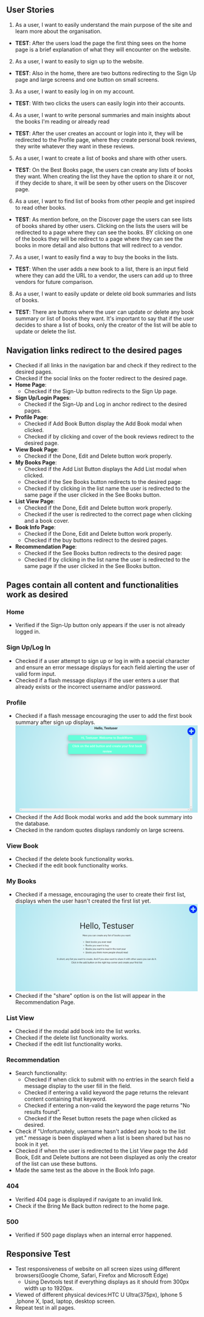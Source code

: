 ## User Stories

1. As a user, I want to easily understand the main purpose of the site and learn more about the organisation.

- **TEST**: After the users load the page the first thing sees on the home page is a brief explanation of what they will 
encounter on the website.

2. As a user, I want to easily to sign up to the website.

- **TEST**: Also in the home, there are two buttons redirecting to the Sign Up page and large screens and one button on small screens.

3. As a user, I want to easily log in on my account.

- **TEST**: With two clicks the users can easily login into their accounts.

4. As a user, I want to write personal summaries and main insights about the books I'm reading or already read

- **TEST**: After the user creates an account or login into it, they will be redirected to the Profile page, where they 
create personal book reviews, they write whatever they want in these reviews.

5. As a user, I want to create a list of books and share with other users.

- **TEST**: On the Best Books page, the users can create any lists of books they want. When creating the list they have 
the option to share it or not, if they decide to share, it will be seen by other users on the Discover page.

6. As a user, I want to find list of books from other people and get inspired to read other books.

- **TEST**: As mention before, on the Discover page the users can see lists of books shared by other users. Clicking 
on the lists the users will be redirected to a page where they can see the books. BY clicking on one of the books they will be 
redirect to a page where they can see the books in more detail and also buttons that will redirect to a vendor.

7. As a user, I want to easily find a way to buy the books in the lists.

- **TEST**: When the user adds a new book to a list, there is an input field where they can add the URL to a vendor, the 
users can add up to three vendors for future comparison.

8. As a user, I want to easily update or delete old book summaries and lists of books.

- **TEST**: There are buttons where the user can update or delete any book summary or list of books they want. It's important to 
say that if the user decides to share a list of books, only the creator of the list will be able to update or delete the list. 

## Navigation links redirect to the desired pages
- Checked if all links in the navigation bar and check if they redirect to the desired pages.
- Checked if the social links on the footer redirect to the desired page.
- **Home Page**:
    - Checked if the Sign-Up button redirects to the Sign Up page.
- **Sign Up/Login Pages**:
    - Checked if the Sign-Up and Log in anchor redirect to the desired pages.
- **Profile Page**:
    - Checked if Add Book Button display the Add Book modal when clicked.
    - Checked if by clicking and cover of the book reviews redirect to the desired page.
- **View Book Page**:
    - Checked if the Done, Edit and Delete button work properly.
- **My Books Page**:
    - Checked if the Add List Button displays the Add List modal when clicked.
    - Checked if the See Books button redirects to the desired page:
    - Checked if by clicking in the list name the user is redirected to the same page if the user clicked in the See Books button.
- **List View Page**:
    - Checked if the Done, Edit and Delete button work properly.
    - Checked if the user is redirected to the correct page when clicking and a book cover.
- **Book Info Page**:
    - Checked if the Done, Edit and Delete button work properly.
    - Checked if the buy buttons redirect to the desired pages.
- **Recommendation Page**:
    - Checked if the See Books button redirects to the desired page:
    - Checked if by clicking in the list name the user is redirected to the same page if the user clicked in the See Books button.
    
## Pages contain all content and functionalities work as desired
### Home
- Verified if the Sign-Up button only appears if the user is not already logged in.
### Sign Up/Log In
- Checked if a user attempt to sign up or log in with a special character and ensure an error message displays for each field 
alerting the user of valid form input. 
- Checked if a flash message displays if the user enters a user that already exists or the incorrect username and/or password.
### Profile
- Checked if a flash message encouraging the user to add the first book summary after sign up displays.
![Message been displayed when a new user login into their account for the first time](../images/test_screenshot1.PNG)
- Checked if the Add Book modal works and add the book summary into the database.
- Checked in the random quotes displays randomly on large screens.
### View Book
- Checked if the delete book functionality works.
- Checked if the edit book functionality works.
### My Books
- Checked if a message, encouraging the user to create their first list, displays when the user hasn't created the first list yet.
![Message been displayed when user haven't created a list yet](../images/test_screenshot2.PNG)
- Checked if the "share" option is on the list will appear in the Recommendation Page.
### List View
- Checked if the modal add book into the list works.
- Checked if the delete list functionality works.
- Checked if the edit list functionality works.
### Recommendation
- Search functionality:
    - Checked if when click to submit with no entries in the search field a message display to the user fill in the field.
    - Checked if entering a valid keyword the page returns the relevant content containing that keyword.
    - Checked if entering a non-valid the keyword the page returns "No results found".
    - Checked if the Reset button resets the page when clicked as desired.
- Check if "Unfortunately, username hasn't added any book to the list yet." message is been displayed when a list is been shared 
but has no book in it yet.
- Checked if when the user is redirected to the List View page the Add Book, Edit and Delete buttons are not been displayed as 
only the creator of the list can use these buttons.
- Made the same test as the above in the Book Info page.
### 404
- Verified 404 page is displayed if navigate to an invalid link.
- Check if the Bring Me Back button redirect to the home page.
### 500
- Verified if 500 page displays when an internal error happened.

## Responsive Test
- Test responsiveness of website on all screen sizes using different browsers(Google Chome, Safari, Firefox and Microsoft Edge)
    - Using Devtools test if everything displays as it should from 300px width up to 1920px.
- Viewed of different physical devices:HTC U Ultra(375px), Iphone 5 ,Iphone X, Ipad,  laptop, 
 desktop screen.
- Repeat test in all pages.
